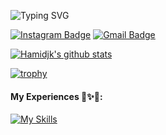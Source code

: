 <!--   my-ticker -->    
![Typing SVG](https://readme-typing-svg.herokuapp.com?color=%2336BCF7&center=true&vCenter=true&width=600&lines=Hi+there+👋,+I+am+Hamid+JK;+Welcome+to+My+Profile!;)




[![Instagram Badge](https://img.shields.io/badge/-Instagram-050a30?style=flat-square&logo=instagram&logoColor=white&link=https://www.instagram.com/jaesonking72/)](https://www.instagram.com/jaesonking72)
[![Gmail Badge](https://img.shields.io/badge/-Gmail-050a30?style=flat-square&logo=Gmail&logoColor=white&link=mailto:hamidjk.business@gmail.com)](mailto:hamidjk.business@gmail.com)





[![Hamidjk's github stats](https://github-readme-stats.vercel.app/api?username=hamidjk&show_icons=true&theme=gotham)](https://github.com/hamidjk/github-readme-stats)




































[![trophy](https://github-profile-trophy.vercel.app/?username=hamidjk&theme=onedark)](https://github.com/ryo-ma/github-profile-trophy)







#### **My Experiences** 💞️✨💞️:

[![My Skills](https://skillicons.dev/icons?i=linux,git,dart,flutter,py,vscode,xd,stackoverflow,firebase,gitlab,twitter,cpp,django&theme=light)](https://skillicons.dev)
